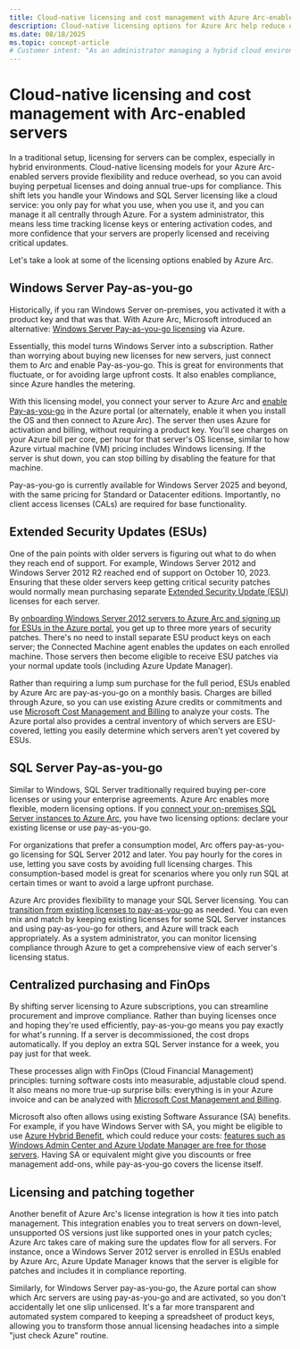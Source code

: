 ```yaml
---
title: Cloud-native licensing and cost management with Azure Arc-enabled servers
description: Cloud-native licensing options for Azure Arc help reduce overhead of license management and ensure your servers have appropriate, up-to-date coverage.
ms.date: 08/18/2025
ms.topic: concept-article
# Customer intent: "As an administrator managing a hybrid cloud environment, I want to understand licensing and cost management options for Azure Arc, so I can manage my hybrid server licenses and have visibility into costs."
---
```


# Cloud-native licensing and cost management with Arc-enabled servers

In a traditional setup, licensing for servers can be complex, especially in hybrid environments. Cloud-native licensing models for your Azure Arc-enabled servers provide flexibility and reduce overhead, so you can avoid buying perpetual licenses and doing annual true-ups for compliance. This shift lets you handle your Windows and SQL Server licensing like a cloud service: you only pay for what you use, when you use it, and you can manage it all centrally through Azure. For a system administrator, this means less time tracking license keys or entering activation codes, and more confidence that your servers are properly licensed and receiving critical updates.

Let's take a look at some of the licensing options enabled by Azure Arc.

## Windows Server Pay-as-you-go

Historically, if you ran Windows Server on-premises, you activated it with a product key and that was that. With Azure Arc, Microsoft introduced an alternative: [Windows Server Pay-as-you-go licensing](/windows-server/get-started/windows-server-pay-as-you-go) via Azure.

Essentially, this model turns Windows Server into a subscription. Rather than worrying about buying new licenses for new servers, just connect them to Arc and enable Pay-as-you-go. This is great for environments that fluctuate, or for avoiding large upfront costs. It also enables compliance, since Azure handles the metering.

With this licensing model, you connect your server to Azure Arc and [enable Pay-as-you-go](/windows-server/get-started/windows-server-pay-as-you-go#set-up-windows-server-pay-as-you-go) in the Azure portal (or alternately, enable it when you install the OS and then connect to Azure Arc). The server then uses Azure for activation and billing, without requiring a product key. You'll see charges on your Azure bill per core, per hour for that server's OS license, similar to how Azure virtual machine (VM) pricing includes Windows licensing. If the server is shut down, you can stop billing by disabling the feature for that machine.

Pay-as-you-go is currently available for Windows Server 2025 and beyond, with the same pricing for Standard or Datacenter editions. Importantly, no client access licenses (CALs) are required for base functionality.

## Extended Security Updates (ESUs)

One of the pain points with older servers is figuring out what to do when they reach end of support. For example, Windows Server 2012 and Windows Server 2012 R2 reached end of support on October 10, 2023. Ensuring that these older servers keep getting critical security patches would normally mean purchasing separate [Extended Security Update (ESU)](/windows-server/get-started/extended-security-updates-overview) licenses for each server.

By [onboarding Windows Server 2012 servers to Azure Arc and signing up for ESUs in the Azure portal](/azure/azure-arc/servers/prepare-extended-security-updates), you get up to three more years of security patches. There's no need to install separate ESU product keys on each server; the Connected Machine agent enables the updates on each enrolled machine. Those servers then become eligible to receive ESU patches via your normal update tools (including Azure Update Manager).

Rather than requiring a lump sum purchase for the full period, ESUs enabled by Azure Arc are pay-as-you-go on a monthly basis. Charges are billed through Azure, so you can use existing Azure credits or commitments and use [Microsoft Cost Management and Billing](/azure/cost-management-billing/cost-management-billing-overview) to analyze your costs. The Azure portal also provides a central inventory of which servers are ESU-covered, letting you easily determine which servers aren't yet covered by ESUs.

## SQL Server Pay-as-you-go

Similar to Windows, SQL Server traditionally required buying per-core licenses or using your enterprise agreements. Azure Arc enables more flexible, modern licensing options. If you [connect your on-premises SQL Server instances to Azure Arc](/sql/sql-server/azure-arc/deployment-options), you have two licensing options: declare your existing license or use pay-as-you-go.

For organizations that prefer a consumption model, Arc offers pay-as-you-go licensing for SQL Server 2012 and later. You pay hourly for the cores in use, letting you save costs by avoiding full licensing charges. This consumption-based model is great for scenarios where you only run SQL at certain times or want to avoid a large upfront purchase.

Azure Arc provides flexibility to manage your SQL Server licensing. You can [transition from existing licenses to pay-as-you-go](/sql/sql-server/azure-arc/manage-pay-as-you-go-transition) as needed. You can even mix and match by keeping existing licenses for some SQL Server instances and using pay-as-you-go for others, and Azure will track each appropriately. As a system administrator, you can monitor licensing compliance through Azure to get a comprehensive view of each server's licensing status.

## Centralized purchasing and FinOps

By shifting server licensing to Azure subscriptions, you can streamline procurement and improve compliance. Rather than buying licenses once and hoping they're used efficiently, pay-as-you-go means you pay exactly for what's running. If a server is decommissioned, the cost drops automatically. If you deploy an extra SQL Server instance for a week, you pay just for that week.

These processes align with FinOps (Cloud Financial Management) principles: turning software costs into measurable, adjustable cloud spend. It also means no more true-up surprise bills: everything is in your Azure invoice and can be analyzed with [Microsoft Cost Management and Billing](/azure/cost-management-billing/cost-management-billing-overview).

Microsoft also often allows using existing Software Assurance (SA) benefits. For example, if you have Windows Server with SA, you might be eligible to use [Azure Hybrid Benefit](https://azure.microsoft.com/pricing/offers/hybrid-benefit/), which could reduce your costs: [features such as Windows Admin Center and Azure Update Manager are free for those servers](https://azure.microsoft.com/pricing/details/azure-arc/core-control-plane/). Having SA or equivalent might give you discounts or free management add-ons, while pay-as-you-go covers the license itself.

## Licensing and patching together

Another benefit of Azure Arc's license integration is how it ties into patch management. This integration enables you to treat servers on down-level, unsupported OS versions just like supported ones in your patch cycles; Azure Arc takes care of making sure the updates flow for all servers. For instance, once a Windows Server 2012 server is enrolled in ESUs enabled by Azure Arc, Azure Update Manager knows that the server is eligible for patches and includes it in compliance reporting.

Similarly, for Windows Server pay-as-you-go, the Azure portal can show which Arc servers are using pay-as-you-go and are activated, so you don't accidentally let one slip unlicensed. It's a far more transparent and automated system compared to keeping a spreadsheet of product keys, allowing you to transform those annual licensing headaches into a simple "just check Azure" routine.
